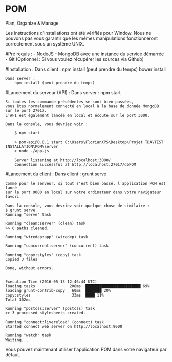 # POM
Plan, Organize & Manage

Les instructions d'installations ont été vérifiés pour Window.
Nous ne pouvons pas vous garantir que les mêmes manipulations fonctionneront correctement
sous un système UNIX.
 
#Pré requis :
	- NodeJS
	- MongoDB avec une instance du service démarrée
	- Git (Optionnel : Si vous voulez récupérer les sources via Github)

#Installation :
	Dans client :
		npm install (peut prendre du temps)
		bower install

	Dans server :
		npm install (peut prendre du temps)
		
#Lancement du serveur (API) :
	Dans server :
		npm start
		
	Si toutes les commande précédentes se sont bien passées, 
	vous êtes normalement connecté en local à la base de donnée MongoDB 
	sur le port 27017.
	L'API est également lancée en local et écoute sur le port 3000.
	
	Dans la console, vous devriez voir :
		
		$ npm start

		> pom-api@0.0.1 start C:\Users\FlorianXPS\Desktop\Projet TDA\TEST INSTALLATION\POM\server
		> node ./app.js

		Server listening at http://localhost:3000/
		Connection successful at http://localhost:27017/dbPOM

	
#Lancement du client :
	Dans client :
		grunt serve
		
	Comme pour le serveur, si tout s'est bien passé, l'application POM est lancé 
	sur le port 9000 en local sur votre ordinateur dans votre navigateur favori.
	
	Dans la console, vous devriez voir quelque chose de similaire : 
	$ grunt serve
	Running "serve" task

	Running "clean:server" (clean) task
	>> 0 paths cleaned.

	Running "wiredep:app" (wiredep) task

	Running "concurrent:server" (concurrent) task

	Running "copy:styles" (copy) task
	Copied 3 files

	Done, without errors.


	Execution Time (2016-05-15 12:46:44 UTC)
	loading tasks               208ms  ████████████████████████ 69%
	loading grunt-contrib-copy   60ms  ███████ 20%
	copy:styles                  33ms  ████ 11%
	Total 302ms

	Running "postcss:server" (postcss) task
	>> 3 processed stylesheets created.

	Running "connect:livereload" (connect) task
	Started connect web server on http://localhost:9000

	Running "watch" task
	Waiting...
		
Vous pouvez maintenant utiliser l'application POM dans votre navigateur par défaut.